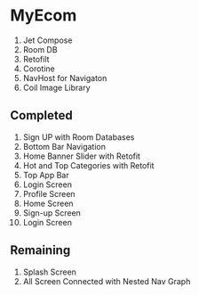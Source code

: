# MyEcom
1. Jet Compose
2. Room DB
3. Retofilt
4. Corotine
5. NavHost for Navigaton
6. Coil Image Library

## Completed
1. Sign UP with Room Databases 
2. Bottom Bar Navigation
3. Home Banner Slider with Retofit
4. Hot and Top Categories with Retofit 
5. Top App Bar
6. Login Screen
7. Profile Screen
8. Home Screen
9. Sign-up Screen
10. Login Screen

## Remaining
1. Splash Screen
3. All Screen Connected with Nested Nav Graph
